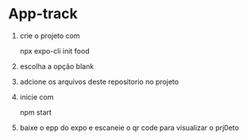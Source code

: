 # App-track

1. crie o projeto com

   npx expo-cli init food


2. escolha a opção blank


3. adcione os arquivos deste repositorio no projeto


4. inicie com

   npm start


5. baixe o epp do expo e escaneie o qr code para visualizar o prj0eto
